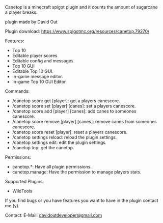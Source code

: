 Canetop is a minecraft spigot plugin and it counts the amount of sugarcane a player breaks.

plugin made by David Out

Plugin download: https://www.spigotmc.org/resources/canetop.79270/

Features:
- Top 10
- Editable player scores
- Editable config and messages.
- Top 10 GUI
- Editable Top 10 GUI.
- In-game message editor.
- In-game Top 10 GUI Editor.

Commands:
 - /canetop score get [player]: get a players canescore.
 - /canetop score set [player] [canes]: set a players canescore.
 - /canetop score add [player] [canes]: add canes to someones canescore.
 - /canetop score remove [player] [canes]: remove canes from someones canescore.
 - /canetop score reset [player]: reset a players canescore.
 - /canetop settings reload: reload the plugin settings.
 - /canetop settings edit: edit the plugin settings.
 - /canetop top: get the canetop.

Permissions:
 - canetop.*: Have all plugin permissions.
 - canetop.manage: Have the permission to manage players stats.

Supported Plugins:
 - WildTools

If you find bugs or you have features you want to have in the plugin contact me (y).

Contact:
E-Mail: davidoutdeveloper@gmail.com
